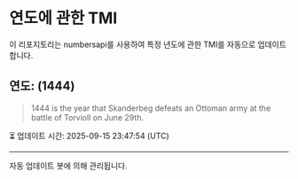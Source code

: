 
# 연도에 관한 TMI

이 리포지토리는 numbersapi를 사용하여 특정 년도에 관한 TMI를 자동으로 업데이트합니다.

## 연도: (1444)
> 1444 is the year that Skanderbeg defeats an Ottoman army at the battle of Torvioll on June 29th.

⏳ 업데이트 시간: 2025-09-15 23:47:54 (UTC)

---
자동 업데이트 봇에 의해 관리됩니다.
